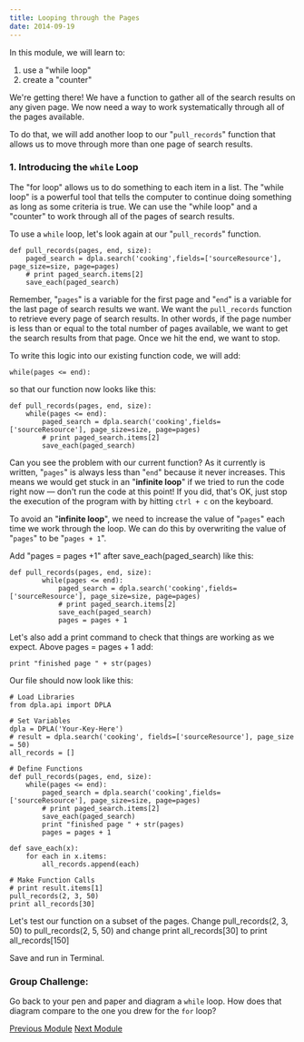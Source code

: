 ```yaml
---
title: Looping through the Pages
date: 2014-09-19
---
```


In this module, we will learn to:

1. use a "while loop"
1. create a "counter"

We're getting there! We have a function to gather all of the search results on any given page. We now need a way to work systematically through all of the pages available.

To do that, we will add another loop to our "`pull_records`" function that allows us to move through more than one page of search results.

### 1. Introducing the `while` Loop

The "for loop" allows us to do something to each item in a list. The "while loop" is a powerful tool that tells the computer to continue doing something as long as some criteria is true. We can use the "while loop" and a "counter" to work through all of the pages of search results.

To use a `while` loop, let's look again at our "`pull_records`" function.

	def pull_records(pages, end, size):
		paged_search = dpla.search('cooking',fields=['sourceResource'], page_size=size, page=pages)
		# print paged_search.items[2]
		save_each(paged_search)

Remember, "`pages`" is a variable for the first page and "`end`" is a variable for the last page of search results we want. We want the `pull_records` function to retrieve every page of search results. In other words, if the page number is less than or equal to the total number of pages available, we want to get the search results from that page. Once we hit the end, we want to stop.

To write this logic into our existing function code, we will add:

	while(pages <= end):

so that our function now looks like this:

	def pull_records(pages, end, size):
		while(pages <= end):
			paged_search = dpla.search('cooking',fields=['sourceResource'], page_size=size, page=pages)
			# print paged_search.items[2]
			save_each(paged_search)

Can you see the problem with our current function? As it currently is written, "`pages`" is always less than "`end`" because it never increases. This means we would get stuck in an "**infinite loop**" if we tried to run the code right now &mdash; don't run the code at this point! If you did, that's OK, just stop the execution of the program with by hitting `ctrl + c` on the keyboard.

To avoid an "**infinite loop**", we need to increase the value of "`pages`" each time we work through the loop. We can do this by overwriting the value of "`pages`" to be "`pages + 1`".

Add "pages = pages +1" after <span class="command">save_each(paged_search)</span> like this:
	
	def pull_records(pages, end, size):
			while(pages <= end):
				paged_search = dpla.search('cooking',fields=['sourceResource'], page_size=size, page=pages)
				# print paged_search.items[2]					
				save_each(paged_search)
				pages = pages + 1

Let's also add a print command to check that things are working as we expect. Above <span class = "command">pages = pages + 1</span> add:

	print "finished page " + str(pages)

Our file should now look like this:

	# Load Libraries
	from dpla.api import DPLA

	# Set Variables
	dpla = DPLA('Your-Key-Here')
	# result = dpla.search('cooking', fields=['sourceResource'], page_size = 50)
	all_records = []

	# Define Functions
	def pull_records(pages, end, size):
		while(pages <= end):
			paged_search = dpla.search('cooking',fields=['sourceResource'], page_size=size, page=pages)
			# print paged_search.items[2]
			save_each(paged_search)
			print "finished page " + str(pages)
			pages = pages + 1

	def save_each(x):
		for each in x.items:
			all_records.append(each)

	# Make Function Calls
	# print result.items[1]
	pull_records(2, 3, 50)
	print all_records[30]

Let's test our function on a subset of the pages. Change <span class="command">pull_records(2, 3, 50)</span> to <span class="command">pull_records(2, 5, 50)</span> and change <span class="command">print all_records[30]</span> to <span class="command">print all_records[150]</span>

Save and run in Terminal.

### Group Challenge: 

Go back to your pen and paper and diagram a `while` loop. How does that diagram compare to the one you drew for the `for` loop?


<span class="left">[Previous Module](module07.html)</span>
<span class="right">[Next Module](module09.html)</span>
